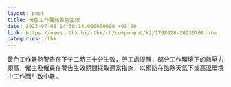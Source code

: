 ```yaml
---
layout: post
title: 黃色工作暑熱警告生效
date: 2023-07-08 14:30:14.000000000 +08:00
link: https://news.rthk.hk/rthk/ch/component/k2/1708028-20230708.htm
categories: rthk
---
```


黃色工作暑熱警告在下午二時三十分生效，勞工處提醒，部分工作環境下的熱壓力頗高，僱主及僱員在警告生效期間採取適當措施，以預防在酷熱天氣下或高溫環境中工作而引致中暑。

